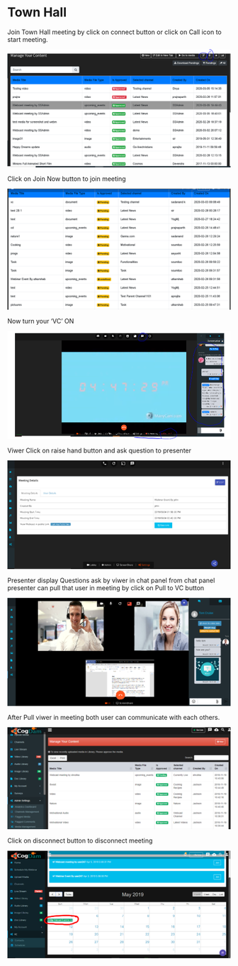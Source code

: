 # Town Hall

Join Town Hall meeting by click on connect button or click on Call icon to start meeting.

![](../../.gitbook/assets/image%20%28234%29.png)

Click on Join Now button to join meeting

![](../../.gitbook/assets/image%20%28228%29.png)

Now turn your ‘VC’ ON

![](../../.gitbook/assets/image%20%28143%29.png)

Viwer Click on raise hand button and ask question to presenter

![](../../.gitbook/assets/image%20%2818%29.png)

Presenter display Questions ask by viwer in chat panel from chat panel presenter can pull that user in meeting by click on Pull to VC button

![](../../.gitbook/assets/image%20%28231%29.png)

After Pull viwer in meeting both user can communicate with each others.

![](../../.gitbook/assets/image%20%28197%29.png)

Click on disconnect button to disconnect meeting

![](../../.gitbook/assets/image%20%28206%29.png)

